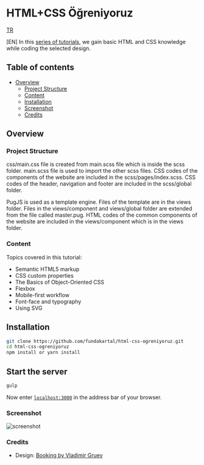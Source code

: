 # HTML+CSS Öğreniyoruz

[TR](https://medium.com/adem-md/html-css-%C3%B6%C4%9Freniyoruz-b3c10f2441a8)

[EN] In this [series of tutorials](https://www.youtube.com/playlist?list=PLadt0EaV4m3Ae9mBaQNylUKUaFK38F4EB), we gain basic HTML and CSS knowledge while coding the selected design.

## Table of contents

- [Overview](#overview)
  - [Project Structure](#project-structure)
  - [Content](#content)
  - [Installation](#installation)
  - [Screenshot](#screenshot)
  - [Credits](#credits)

## Overview

### Project Structure

css/main.css file is created from main.scss file which is inside the scss folder. main.scss file is used to import the other scss files. CSS codes of the components of the website are included in the scss/pages/index.scss. CSS codes of the header, navigation and footer are included in the scss/global folder. 

PugJS is used as a template engine. Files of the template are in the views folder. Files in the views/component and views/global folder are extended from the file called master.pug. HTML codes of the common components of the website are included in the views/component which is in the views folder.

### Content

Topics covered in this tutorial:

- Semantic HTML5 markup
- CSS custom properties
- The Basics of Object-Oriented CSS
- Flexbox
- Mobile-first workflow
- Font-face and typography
- Using SVG

## Installation

```bash
git clone https://github.com/fundakartal/html-css-ogreniyoruz.git
cd html-css-ogreniyoruz
npm install or yarn install
```

## Start the server

```bash
gulp
```

Now enter [`localhost:3000`](http://localhost:3000) in the address bar of your browser.

### Screenshot

![screenshot](./img/ss-desktop.png)

### Credits

- Design: [Booking by Vladimir Gruev](https://dribbble.com/shots/3877462-Booking)
